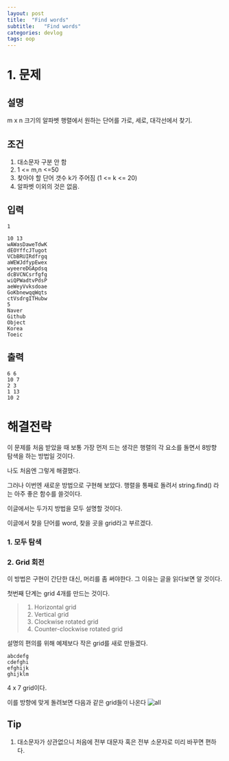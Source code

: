 ```yaml
---
layout: post
title:  "Find words"
subtitle:   "Find words"
categories: devlog
tags: oop
---
```


# 1. 문제 

## 설명

m x n 크기의 알파벳 행렬에서 원하는 단어를 가로, 세로, 대각선에서 찾기.


## 조건

1. 대소문자 구분 안 함
2. 1 <= m,n <=50
3. 찾아야 할 단어 갯수 k가 주어짐 (1 <= k <= 20)
4. 알파벳 이외의 것은 없음.


## 입력
```
1

10 13
wAWasDaweTdwK
dEOYffcJTugot
VCbBRUIRdfrgq
aWEWJdfypEwex
wyeereDGApdsq
dcBVCNCsrfgfg
wiQPWadtvPdsP
aeWeyVvksdoae
GoKbnewqqWqts
ctVsdrgITHubw
5
Naver
Github
Object
Korea
Toeic
```

## 출력
```
6 6
10 7
2 3
1 13
10 2
```

# 해결전략

이 문제를 처음 받았을 때 보통 가장 먼저 드는 생각은
행렬의 각 요소를 돌면서 8방향 탐색을 하는 방법일 것이다.

나도 처음엔 그렇게 해결했다.

그러나 이번엔 새로운 방법으로 구현해 보았다.
행렬을 통째로 돌려서 string.find() 라는 아주 좋은 함수를 쓸것이다.

이글에서는 두가지 방법을 모두 설명할 것이다.

이글에서 찾을 단어를 word, 찾을 곳을 grid라고 부르겠다.

### 1. 모두 탐색

### 2. Grid 회전

이 방법은 구현이 간단한 대신, 머리를 좀 써야한다.
그 이유는 글을 읽다보면 알 것이다.

첫번째 단계는 grid 4개를 만드는 것이다.
> 1. Horizontal grid
> 2. Vertical grid
> 3. Clockwise rotated grid
> 4. Counter-clockwise rotated grid

설명의 편의를 위해 예제보다 작은 grid를 새로 만들겠다.

```
abcdefg
cdefghi
efghijk
ghijklm
```
4 x 7 grid이다.

이를 방향에 맞게 돌려보면 다음과 같은 grid들이 나온다
![all]("/img/all.JPG")

## Tip

1. 대소문자가 상관없으니 처음에 전부 대문자 혹은 전부 소문자로 미리 바꾸면 편하다.